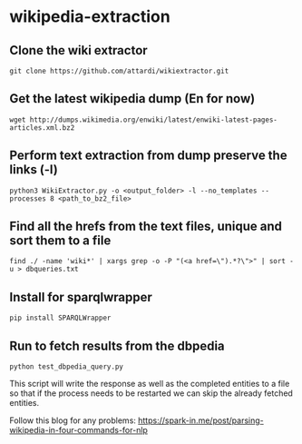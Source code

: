 # wikipedia-extraction

## Clone the wiki extractor
```
git clone https://github.com/attardi/wikiextractor.git   
```
## Get the latest wikipedia dump (En for now)
```
wget http://dumps.wikimedia.org/enwiki/latest/enwiki-latest-pages-articles.xml.bz2    
```
## Perform text extraction from dump preserve the links (-l)
```
python3 WikiExtractor.py -o <output_folder> -l --no_templates --processes 8 <path_to_bz2_file>   
```
## Find all the hrefs from the text files, unique and sort them to a file 
```
find ./ -name 'wiki*' | xargs grep -o -P "(<a href=\").*?\">" | sort -u > dbqueries.txt                                                                                                              
```
## Install for sparqlwrapper
```
pip install SPARQLWrapper
```
## Run to fetch results from the dbpedia
```
python test_dbpedia_query.py
```
This script will write the response as well as the completed entities to a file so that if the process needs to be restarted we can skip the already fetched entities.

Follow this blog for any problems:
https://spark-in.me/post/parsing-wikipedia-in-four-commands-for-nlp
